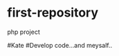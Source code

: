 # first-repository
php project

#Kate
#Develop code...and meysalf..

  <?php

   echo "this is that what I wont to do!";

  ?>

